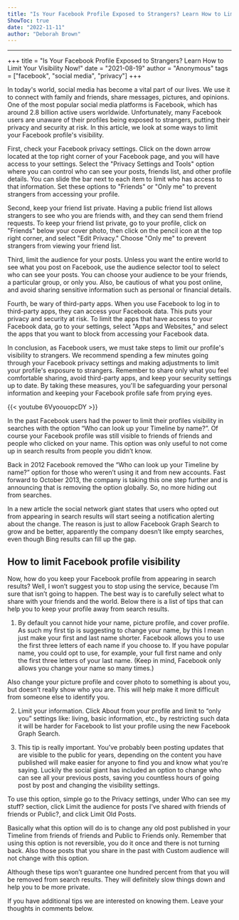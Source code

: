 ```yaml
---
title: "Is Your Facebook Profile Exposed to Strangers? Learn How to Limit Your Visibility Now!"
ShowToc: true 
date: "2022-11-11"
author: "Deborah Brown"
---
```

*****
+++
title = "Is Your Facebook Profile Exposed to Strangers? Learn How to Limit Your Visibility Now!"
date = "2021-08-19"
author = "Anonymous"
tags = ["facebook", "social media", "privacy"]
+++

In today's world, social media has become a vital part of our lives. We use it to connect with family and friends, share messages, pictures, and opinions. One of the most popular social media platforms is Facebook, which has around 2.8 billion active users worldwide. Unfortunately, many Facebook users are unaware of their profiles being exposed to strangers, putting their privacy and security at risk. In this article, we look at some ways to limit your Facebook profile's visibility.

First, check your Facebook privacy settings. Click on the down arrow located at the top right corner of your Facebook page, and you will have access to your settings. Select the "Privacy Settings and Tools" option where you can control who can see your posts, friends list, and other profile details. You can slide the bar next to each item to limit who has access to that information. Set these options to "Friends" or "Only me" to prevent strangers from accessing your profile.

Second, keep your friend list private. Having a public friend list allows strangers to see who you are friends with, and they can send them friend requests. To keep your friend list private, go to your profile, click on "Friends" below your cover photo, then click on the pencil icon at the top right corner, and select "Edit Privacy." Choose "Only me" to prevent strangers from viewing your friend list.

Third, limit the audience for your posts. Unless you want the entire world to see what you post on Facebook, use the audience selector tool to select who can see your posts. You can choose your audience to be your friends, a particular group, or only you. Also, be cautious of what you post online, and avoid sharing sensitive information such as personal or financial details.

Fourth, be wary of third-party apps. When you use Facebook to log in to third-party apps, they can access your Facebook data. This puts your privacy and security at risk. To limit the apps that have access to your Facebook data, go to your settings, select "Apps and Websites," and select the apps that you want to block from accessing your Facebook data.

In conclusion, as Facebook users, we must take steps to limit our profile's visibility to strangers. We recommend spending a few minutes going through your Facebook privacy settings and making adjustments to limit your profile's exposure to strangers. Remember to share only what you feel comfortable sharing, avoid third-party apps, and keep your security settings up to date. By taking these measures, you'll be safeguarding your personal information and keeping your Facebook profile safe from prying eyes.

{{< youtube 6VyoouopcDY >}} 



In the past Facebook users had the power to limit their profiles visibility in searches with the option “Who can look up your Timeline by name?”. Of course your Facebook profile was still visible to friends of friends and people who clicked on your name. This option was only useful to not come up in search results from people you didn’t know.
 
Back in 2012 Facebook removed the “Who can look up your Timeline by name?” option for those who weren’t using it and from new accounts. Fast forward to October 2013, the company is taking this one step further and is announcing that is removing the option globally. So, no more hiding out from searches.
 
In a new article the social network giant states that users who opted out from appearing in search results will start seeing a notification alerting about the change. The reason is just to allow Facebook Graph Search to grow and be better, apparently the company doesn’t like empty searches, even though Bing results can fill up the gap.
 

 
## How to limit Facebook profile visibility
 
Now, how do you keep your Facebook profile from appearing in search results? Well, I won’t suggest you to stop using the service, because I’m sure that isn’t going to happen. The best way is to carefully select what to share with your friends and the world. Below there is a list of tips that can help you to keep your profile away from search results.
 
1. By default you cannot hide your name, picture profile, and cover profile. As such my first tip is suggesting to change your name, by this I mean just make your first and last name shorter. Facebook allows you to use the first three letters of each name if you choose to. If you have popular name, you could opt to use, for example, your full first name and only the first three letters of your last name. (Keep in mind, Facebook only allows you change your name so many times.)
 
Also change your picture profile and cover photo to something is about you, but doesn’t really show who you are. This will help make it more difficult from someone else to identify you.
 
2. Limit your information. Click About from your profile and limit to “only you” settings like: living, basic information, etc., by restricting such data it will be harder for Facebook to list your profile using the new Facebook Graph Search.
 
3. This tip is really important. You’ve probably been posting updates that are visible to the public for years, depending on the content you have published will make easier for anyone to find you and know what you’re saying. Luckily the social giant has included an option to change who can see all your previous posts, saving you countless hours of going post by post and changing the visibility settings.
 
To use this option, simple go to the Privacy settings, under Who can see my stuff? section, click Limit the audience for posts I’ve shared with friends of friends or Public?, and click Limit Old Posts.
 
Basically what this option will do is to change any old post published in your Timeline from friends of friends and Public to Friends only. Remember that using this option is not reversible, you do it once and there is not turning back. Also those posts that you share in the past with Custom audience will not change with this option.
 
Although these tips won’t guarantee one hundred percent from that you will be removed from search results. They will definitely slow things down and help you to be more private.
 
If you have additional tips we are interested on knowing them. Leave your thoughts in comments below.




